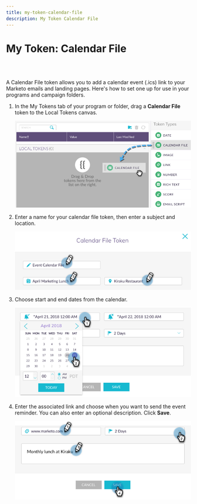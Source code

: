 ```yaml
---
title: my-token-calendar-file
description: My Token Calendar File
---
```


# My Token: Calendar File
<br>&nbsp;

A Calendar File token allows you to add a calendar event (.ics) link to your Marketo emails and landing pages. Here's how to set one up for use in your programs and campaign folders.

1. In the My Tokens tab of your program or folder, drag a **Calendar File** token to the Local Tokens canvas.

   ![Image One](/help/sky/assets/my-tokens/my-token-calendar-file/my-token-calendar-file-1.jpg)

1. Enter a name for your calendar file token, then enter a subject and location.

   ![Image Two](/help/sky/assets/my-tokens/my-token-calendar-file/my-token-calendar-file-2.jpg)

1. Choose start and end dates from the calendar.

   ![Image Three](/help/sky/assets/my-tokens/my-token-calendar-file/my-token-calendar-file-3.jpg)

1. Enter the associated link and choose when you want to send the event reminder. You can also enter an optional description. Click **Save**.

   ![Image Four](/help/sky/assets/my-tokens/my-token-calendar-file/my-token-calendar-file-4.jpg)